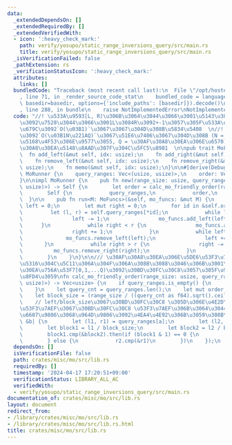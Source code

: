 ```yaml
---
data:
  _extendedDependsOn: []
  _extendedRequiredBy: []
  _extendedVerifiedWith:
  - icon: ':heavy_check_mark:'
    path: verify/yosupo/static_range_inversions_query/src/main.rs
    title: verify/yosupo/static_range_inversions_query/src/main.rs
  _isVerificationFailed: false
  _pathExtension: rs
  _verificationStatusIcon: ':heavy_check_mark:'
  attributes:
    links: []
  bundledCode: "Traceback (most recent call last):\n  File \"/opt/hostedtoolcache/Python/3.10.15/x64/lib/python3.10/site-packages/onlinejudge_verify/documentation/build.py\"\
    , line 71, in _render_source_code_stat\n    bundled_code = language.bundle(stat.path,\
    \ basedir=basedir, options={'include_paths': [basedir]}).decode()\n  File \"/opt/hostedtoolcache/Python/3.10.15/x64/lib/python3.10/site-packages/onlinejudge_verify/languages/rust.py\"\
    , line 288, in bundle\n    raise NotImplementedError\nNotImplementedError\n"
  code: "//! \u533A\u9593[L, R)\u306B\u3064\u3044\u3066\u3001\u5143\u306E\u7D50\u679C\
    \u3092\u7528\u3044\u3066\u3001L\u3084R\u3092+-1\u3057\u305F\u533A\u9593\u306E\u7D50\
    \u679C\u3092`O(\u03B1)`\u3067\u3067\u304D\u308B\u5834\u5408  \n//! \u5168\u4F53\
    \u3092`O(\u03B1N\u221AQ)`\u3067\u51E6\u7406\u3067\u304D\u308B (N = \u533A\u9593\
    \u5168\u4F53\u306E\u9577\u3055, Q = \u30AF\u30A8\u30EA\u306E\u6570)  \n//! \u30AF\
    \u30A8\u30EA\u5148\u8AAD\u307F\u304C\u5FC5\u8981  \n\npub trait MoFuncs {\n  \
    \  fn add_left(&mut self, idx: usize);\n    fn add_right(&mut self, idx: usize);\n\
    \    fn remove_left(&mut self, idx: usize);\n    fn remove_right(&mut self, idx:\
    \ usize);\n    fn memo(&mut self, idx: usize);\n}\n\n#[derive(Debug)]\npub struct\
    \ MoRunner {\n    query_ranges: Vec<(usize, usize)>,\n    order: Vec<usize>,\n\
    }\n\nimpl MoRunner {\n    pub fn new(range_size: usize, query_ranges: Vec<(usize,\
    \ usize)>) -> Self {\n        let order = calc_mo_friendly_order(range_size, &query_ranges);\n\
    \        Self {\n            query_ranges,\n            order,\n        }\n  \
    \  }\n\n    pub fn run<M: MoFuncs>(&self, mo_funcs: &mut M) {\n        let mut\
    \ left = 0;\n        let mut right = 0;\n        for id in &self.order {\n   \
    \         let (l, r) = self.query_ranges[*id];\n            while left > l {\n\
    \                left -= 1;\n                mo_funcs.add_left(left);\n      \
    \      }\n            while right < r {\n                mo_funcs.add_right(right);\n\
    \                right += 1;\n            }\n            while left < l {\n  \
    \              mo_funcs.remove_left(left);\n                left += 1;\n     \
    \       }\n            while right > r {\n                right -= 1;\n      \
    \          mo_funcs.remove_right(right);\n            }\n            mo_funcs.memo(*id);\n\
    \        }\n    }\n}\n\n/// \u30AF\u30A8\u30EA\u306E\u5DE6\u53F3\u7AEF+-1\u5909\
    \u5316\u304C\u5C11\u306A\u304F\u306A\u308B\u3088\u3046\u306B\u3001\u30AF\u30A8\
    \u30EA\u756A\u53F7[0,1,...Q)\u3092\u30BD\u30FC\u30C8\u3057\u305F\u914D\u5217\u3092\
    \u8FD4\u3059\nfn calc_mo_friendly_order(range_size: usize, query_ranges: &Vec<(usize,\
    \ usize)>) -> Vec<usize> {\n    if query_ranges.is_empty() {\n        return vec![];\n\
    \    }\n    let query_cnt = query_ranges.len();\n    let mut order = (0..query_cnt).collect::<Vec<_>>();\n\
    \    let block_size = (range_size / ((query_cnt as f64).sqrt().ceil() as usize)).max(1);\n\
    \    // left/block_size\u3067\u30BD\u30FC\u30C8 \u305D\u306E\u4E2D\u3067\u306F\
    \u53F3\u7AEF\u3067\u30BD\u30FC\u30C8 \u53F3\u7AEF\u306B\u3064\u3044\u3066\u306F\
    \u6607\u9806\u3068\u964D\u9806\u3092\u4EA4\u4E92\u306B\u3059\u308B\n    order.sort_by(|&a,\
    \ &b| {\n        let (l1, r1) = query_ranges[a];\n        let (l2, r2) = query_ranges[b];\n\
    \        let block1 = l1 / block_size;\n        let block2 = l2 / block_size;\n\
    \        block1.cmp(&block2).then(if (block1 & 1) == 0 {\n            r1.cmp(&r2)\n\
    \        } else {\n            r2.cmp(&r1)\n        })\n    });\n    order\n}\n"
  dependsOn: []
  isVerificationFile: false
  path: crates/misc/mo/src/lib.rs
  requiredBy: []
  timestamp: '2024-04-17 17:20:51+09:00'
  verificationStatus: LIBRARY_ALL_AC
  verifiedWith:
  - verify/yosupo/static_range_inversions_query/src/main.rs
documentation_of: crates/misc/mo/src/lib.rs
layout: document
redirect_from:
- /library/crates/misc/mo/src/lib.rs
- /library/crates/misc/mo/src/lib.rs.html
title: crates/misc/mo/src/lib.rs
---
```

